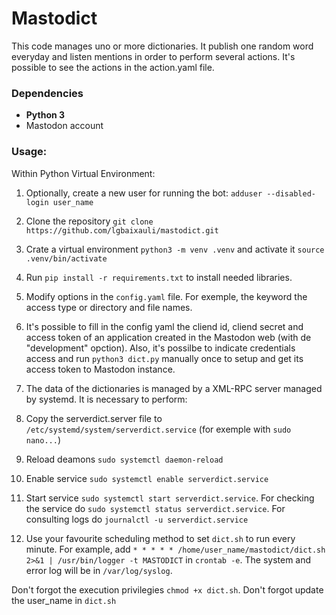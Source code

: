 # Mastodict

This code manages uno or more dictionaries. It publish one random word everyday and listen mentions in order to perform several actions. It's possible to see the actions in the action.yaml file. 

### Dependencies

-   **Python 3**
-   Mastodon account

### Usage:

Within Python Virtual Environment:

1. Optionally, create a new user for running the bot: `adduser --disabled-login user_name`

2. Clone the repository `git clone https://github.com/lgbaixauli/mastodict.git` 

3. Crate a virtual environment `python3 -m venv .venv` and activate it `source .venv/bin/activate`

4. Run `pip install -r requirements.txt` to install needed libraries.  

5. Modify options in the `config.yaml` file. For exemple, the keyword the access type or directory and file names.

6. It's possible to fill in the config yaml the cliend id, cliend secret and access token of an application created in the Mastodon web (with de "development" opction). Also, it's possilbe to indicate credentials access and run `python3 dict.py` manually once to setup and get its access token to Mastodon instance.

7. The data of the dictionaries is managed by a XML-RPC server managed by systemd. It is necessary to perform:

8. Copy the serverdict.server file to `/etc/systemd/system/serverdict.service` (for exemple with `sudo nano...`)

9. Reload deamons `sudo systemctl daemon-reload`

10. Enable service `sudo systemctl enable serverdict.service`

11. Start service `sudo systemctl start serverdict.service`. For checking the service do `sudo systemctl status serverdict.service`. For consulting logs do `journalctl -u serverdict.service` 

12. Use your favourite scheduling method to set `dict.sh` to run every minute. For example,  add  `* * * * * /home/user_name/mastodict/dict.sh 2>&1 | /usr/bin/logger -t MASTODICT` in `crontab -e`. The system and error log will be in `/var/log/syslog`. 

   Don't forgot the execution privilegies `chmod +x dict.sh`. 
   Don't forgot update the user_name in `dict.sh`
